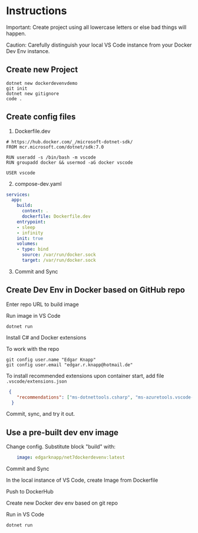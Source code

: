 # Instructions

Important: Create project using all lowercase letters or else bad things will happen.

Caution: Carefully distinguish your local VS Code instance from your Docker Dev Env instance.

## Create new Project

```
dotnet new dockerdevenvdemo
git init
dotnet new gitignore
code .
```

## Create config files

1. Dockerfile.dev

```Docker
# https://hub.docker.com/_/microsoft-dotnet-sdk/
FROM mcr.microsoft.com/dotnet/sdk:7.0

RUN useradd -s /bin/bash -m vscode
RUN groupadd docker && usermod -aG docker vscode

USER vscode
```

2. compose-dev.yaml

```YAML
services:
  app:
    build:
      context: .
      dockerfile: Dockerfile.dev
    entrypoint:
    - sleep
    - infinity
    init: true
    volumes:
    - type: bind
      source: /var/run/docker.sock
      target: /var/run/docker.sock
```

3. Commit and Sync

## Create Dev Env in Docker based on GitHub repo

Enter repo URL to build image

Run image in VS Code

```CLI
dotnet run
```
Install C# and Docker extensions

To work with the repo

```CLI
git config user.name "Edgar Knapp" 
git config user.email "edgar.r.knapp@hotmail.de"
```

To install recommended extensions upon container start, add file
` .vscode/extensions.json`

```JSON
 {
    "recommendations": ["ms-dotnettools.csharp", "ms-azuretools.vscode-docker"]
  }
  ```
Commit, sync, and try it out.

## Use a pre-built dev env image

Change config. Substitute block "build" with:

```YAML
    image: edgarknapp/net7dockerdevenv:latest
```

Commit and Sync

In the local instance of VS Code, create Image from Dockerfile

Push to DockerHub

Create new Docker dev env based on git repo

Run in VS Code

```CLI
dotnet run
```

